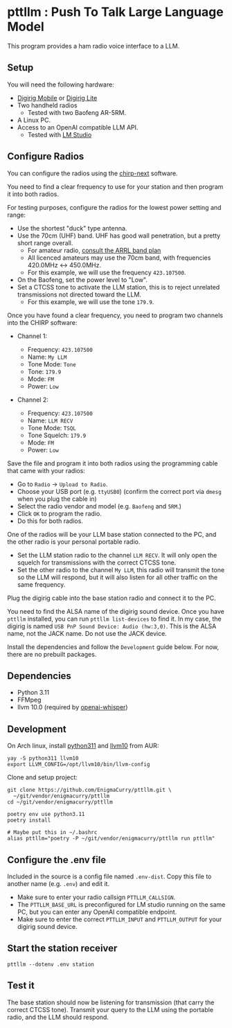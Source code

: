 # pttllm : Push To Talk Large Language Model

This program provides a ham radio voice interface to a LLM.

## Setup

You will need the following hardware:

 * [Digirig Mobile](https://digirig.net/product/digirig-mobile) or [Digirig Lite](https://digirig.net/product/digirig-lite/)
 * Two handheld radios
   * Tested with two Baofeng AR-5RM.
 * A Linux PC.
 * Access to an OpenAI compatible LLM API.
   * Tested with [LM Studio](https://lmstudio.ai/)

## Configure Radios

You can configure the radios using the [chirp-next](https://chirpmyradio.com/projects/chirp/wiki/Download) software.

You need to find a clear frequency to use for your station and then
program it into both radios. 

For testing purposes, configure the radios for the lowest power
setting and range:

 * Use the shortest "duck" type antenna.
 * Use the 70cm (UHF) band. UHF has good wall penetration, but a
   pretty short range overall.
   * For amateur radio, [consult the ARRL band plan](https://www.arrl.org/images/view/Charts/Band_Chart_Image_for_ARRL_Web.jpg)
   * All licenced amateurs may use the 70cm band, with frequencies
     420.0MHz <-> 450.0MHz.
   * For this example, we will use the frequency `423.107500`.
 * On the Baofeng, set the power level to "Low".
 * Set a CTCSS tone to activate the LLM station, this is to reject
   unrelated transmissions not directed toward the LLM.
   * For this example, we will use the tone `179.9`.
 
Once you have found a clear frequency, you need to program two
channels into the CHIRP software:

 * Channel 1:
   * Frequency: `423.107500`
   * Name: `My LLM`
   * Tone Mode: `Tone`
   * Tone: `179.9`
   * Mode: `FM`
   * Power: `Low`
   
 * Channel 2:
   * Frequency: `423.107500`
   * Name: `LLM RECV`
   * Tone Mode: `TSQL`
   * Tone Squelch: `179.9`
   * Mode: `FM`
   * Power: `Low`
   
Save the file and program it into both radios using the programming
cable that came with your radios:

 * Go to `Radio` -> `Upload to Radio`.
 * Choose your USB port (e.g. `ttyUSB0`) (confirm the correct port via
   `dmesg` when you plug the cable in)
 * Select the radio vendor and model (e.g. `Baofeng` and `5RM`.)
 * Click `OK` to program the radio.
 * Do this for both radios. 

One of the radios will be your LLM base station connected to the PC,
and the other radio is your personal portable radio.

 * Set the LLM station radio to the channel `LLM RECV`. It will only
   open the squelch for transmissions with the correct CTCSS tone.
 * Set the other radio to the channel `My LLM`, this radio will
   transmit the tone so the LLM will respond, but it will also listen
   for all other traffic on the same frequency.

Plug the digirig cable into the base station radio and connect it to
the PC.

You need to find the ALSA name of the digirig sound device. Once you
have `pttllm` installed, you can run `pttllm list-devices` to find it.
In my case, the digirig is named `USB PnP Sound Device: Audio
(hw:3,0)`. This is the ALSA name, not the JACK name. Do not use the
JACK device.

Install the dependencies and follow the `Development` guide below. For
now, there are no prebuilt packages.

## Dependencies

 * Python 3.11
 * FFMpeg
 * llvm 10.0 (required by
   [openai-whisper](https://pypi.org/project/openai-whisper/))

## Development

On Arch linux, install
[python311](https://aur.archlinux.org/packages/python311) and
[llvm10](https://aur.archlinux.org/packages/llvm10) from AUR:

```
yay -S python311 llvm10
export LLVM_CONFIG=/opt/llvm10/bin/llvm-config 
```

Clone and setup project:

```
git clone https://github.com/EnigmaCurry/pttllm.git \
  ~/git/vendor/enigmacurry/pttllm
cd ~/git/vendor/enigmacurry/pttllm

poetry env use python3.11
poetry install

# Maybe put this in ~/.bashrc
alias pttllm="poetry -P ~/git/vendor/enigmacurry/pttllm run pttllm"
```

## Configure the .env file

Included in the source is a config file named `.env-dist`. Copy this
file to another name (e.g. `.env`) and edit it.

 * Make sure to enter your radio callsign `PTTLLM_CALLSIGN`.
 * The `PTTLLM_BASE_URL` is preconfigured for LM studio running on the
   same PC, but you can enter any OpenAI compatible endpoint.
 * Make sure to enter the correct `PTTLLM_INPUT` and `PTTLLM_OUTPUT`
   for your digirig sound device.

## Start the station receiver

```
pttllm --dotenv .env station
```

## Test it

The base station should now be listening for transmission (that carry
the correct CTCSS tone). Transmit your query to the LLM using the
portable radio, and the LLM should respond.

